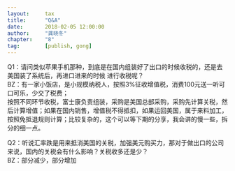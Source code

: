```yaml
---  
layout:     tax   
title:      "Q&A"  
date:       2018-02-05 12:00:00  
author:     "龚晓冬"  
chapter:	"8"
tag:		[publish, gong] 
--- 
```



Q1：请问类似苹果手机那种，到底是在国内组装好了出口的时候收税的，还是去美国装了系统后，再进口进来的时候  进行收税呢？  
BZ：有一家小饭店，是小规模纳税人，按照3%征收增值税，消费100元送一听可口可乐，少交了税费；  
按照不同环节收税，富士康负责组装，采购是美国总部采购，采购先计算关税，然后计算增值；如果在国内销售，增值税不得抵扣，如果运回美国，属于来料加工，按照免抵退规则计算；比较复杂的，这个可以等下期的分享，我会讲的慢一些，拆分的细一点。

Q2：听说汇率跌是用来抵消美国的关税，加强美元购买力，那对于做出口的公司来说，国内的关税会有什么影响？关税收多还是少？  
BZ：部分减少，部分增加





